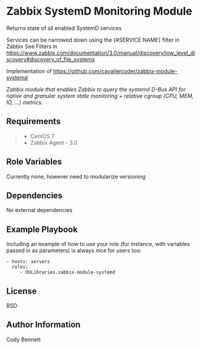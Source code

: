Zabbix SystemD Monitoring Module
=========

Returns state of all enabled SystemD services

Services can be narrowed down using the {#SERVICE.NAME} filter in Zabbix 
See Filters in https://www.zabbix.com/documentation/3.0/manual/discovery/low_level_discovery#discovery_of_file_systems



Implementation of https://github.com/cavaliercoder/zabbix-module-systemd

_Zabbix module that enables Zabbix to query the systemd D-Bus API for native and granular system state monitoring + relative cgroup (CPU, MEM, IO, ...) metrics._

Requirements
------------

> * CentOS 7
> * Zabbix Agent - 3.0

Role Variables
--------------

Currently none, however need to modularize versioning 

Dependencies
------------

No external dependencies 

Example Playbook
----------------

Including an example of how to use your role (for instance, with variables passed in as parameters) is always nice for users too:

    - hosts: servers
      roles:
         - OULibraries.zabbix-module-systemd

License
-------

BSD

Author Information
------------------

Cody Bennett
